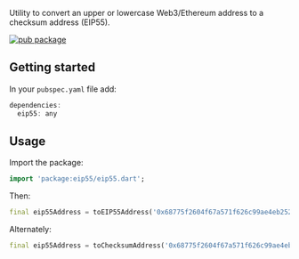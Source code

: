 Utility to convert an upper or lowercase Web3/Ethereum address to a checksum address (EIP55).

[![pub package](https://img.shields.io/pub/v/eip55.svg)](https://pub.dartlang.org/packages/eip55)

## Getting started

In your `pubspec.yaml` file add:

```dart
dependencies:
  eip55: any
```

## Usage

Import the package:

```dart
import 'package:eip55/eip55.dart';
```

Then:

```dart
final eip55Address = toEIP55Address('0x68775f2604f67a571f626c99ae4eb252b579dcd7');
```

Alternately:

```dart
final eip55Address = toChecksumAddress('0x68775f2604f67a571f626c99ae4eb252b579dcd7');
```
